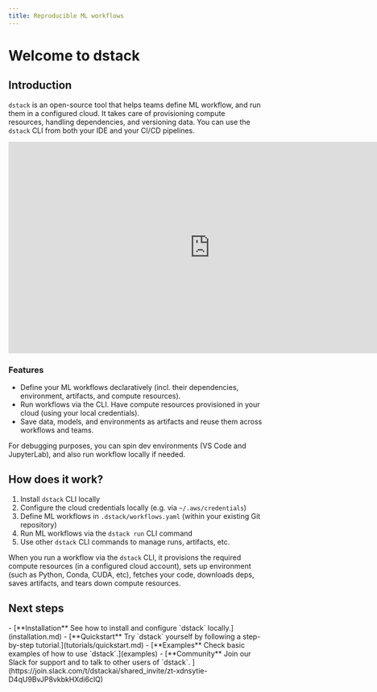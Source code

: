 ```yaml
---
title: Reproducible ML workflows 
---
```


# Welcome to dstack

## Introduction

`dstack` is an open-source tool that helps teams define ML workflow, and
run them in a configured cloud. It takes care of 
provisioning compute resources, handling dependencies, and versioning data.
You can use the `dstack` CLI from both your IDE and your CI/CD pipelines.

<iframe src="https://player.vimeo.com/video/766452681?h=6e954feb34&amp;title=0&amp;byline=0&amp;portrait=0&amp;speed=0&amp;badge=0&amp;autopause=0&amp;player_id=0&amp;app_id=56727" width="800" height="420" frameborder="0" allow="autoplay" title="test"></iframe>

### Features

* Define your ML workflows declaratively (incl. their dependencies, environment, artifacts, and compute resources).
* Run workflows via the CLI. Have compute resources provisioned in your cloud (using your local credentials). 
* Save data, models, and environments as artifacts and reuse them across workflows and teams. 

For debugging purposes, you can spin dev environments (VS Code and JupyterLab), and also run workflow locally if needed.

## How does it work?

1. Install `dstack` CLI locally 
2. Configure the cloud credentials locally (e.g. via `~/.aws/credentials`)
3. Define ML workflows in `.dstack/workflows.yaml` (within your existing Git repository)
4. Run ML workflows via the `dstack run` CLI command
5. Use other `dstack` CLI commands to manage runs, artifacts, etc.

When you run a workflow via the `dstack` CLI, it provisions the required compute resources (in a configured cloud
account), sets up environment (such as Python, Conda, CUDA, etc), fetches your code, downloads deps,
saves artifacts, and tears down compute resources.

## Next steps

<div class="grid cards" markdown>
- [**Installation** 
   See how to install and configure `dstack` locally.](installation.md)
- [**Quickstart**
   Try `dstack` yourself by following a step-by-step tutorial.](tutorials/quickstart.md)
- [**Examples**
   Check basic examples of how to use `dstack`.](examples)
- [**Community**
   Join our Slack for support and to talk to other users of `dstack`.
  ](https://join.slack.com/t/dstackai/shared_invite/zt-xdnsytie-D4qU9BvJP8vkbkHXdi6clQ)
</div>